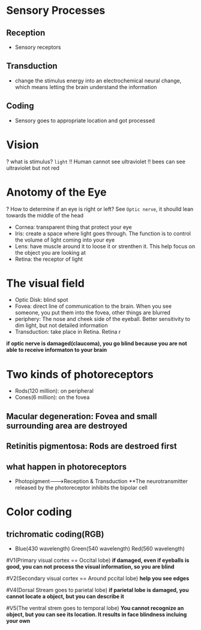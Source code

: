 # Sensory Processes

## Reception
* Sensory receptors


## Transduction
* change the stimulus energy into an electrochemical neural change, which means letting the brain understand the information

## Coding
* Sensory goes to appropriate location and got processed

# Vision
? what is stimulus? `light`
!! Human cannot see ultraviolet
!! bees can see ultraviolet but not red

# Anotomy of the Eye
? How to determine if an eye is right or left? See `Optic nerve`, it shoulld lean towards the middle of the head

* Cornea: transparent thing that protect your eye
* Iris: create a space where light goes through. The function is to control the volume of light coming into your eye
* Lens: have muscle around it to loose it or strenthen it. This help focus on the object you are looking at
* Retina: the receptor of light

# The visual field
* Optic Disk: blind spot
* Fovea: direct line of communication to the brain. When you see someone, you put them into the fovea, other things are blurred
* periphery: The nose and cheek side of the eyeball. Better sensitivity to dim light, but not detailed information
* Transduction: take place in Retina. Retina r

**if optic nerve is damaged(claucoma), you go blind because you are not able to receive informaton to your brain**

# Two kinds of photoreceptors
* Rods(120 million): on peripheral
* Cones(6 million): on the fovea

## Macular degeneration: Fovea and small surrounding area are destroyed

## Retinitis pigmentosa: Rods are destroed first

## what happen in photoreceptors
* Photopigment--->Reception & Transduction
**The neurotransmitter released by the photoreceptor inhibits the bipolar cell

# Color coding 
## trichromatic coding(RGB)
* Blue(430 wavelength)
  Green(540 wavelength)
  Red(560 wavelength)


#V1(Primary visual cortex == Occital lobe)
**if damaged, even if eyeballs is good, you can not process the visual information, so you are blind**

#V2(Secondary visual cortex == Around pccital lobe)
**help you see edges**

#V4(Dorsal Stream goes to parietal lobe)
**if parietal lobe is damaged, you cannot locate a object, but you can describe it**

#V5(The ventral strem goes to temporal lobe)
**You cannot recognize an object, but you can see its location. It results in face blindness incluing your own**

